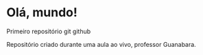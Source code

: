 # Olá, mundo!

Primeiro repositório git github

Repositório criado durante uma aula ao vivo, professor Guanabara.
